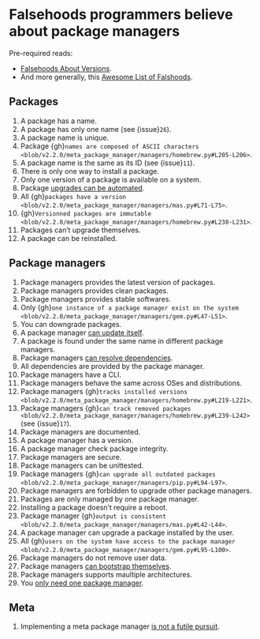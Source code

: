 # Falsehoods programmers believe about package managers

Pre-required reads:

- [Falsehoods About
  Versions](https://github.com/xenoterracide/falsehoods/blob/master/versions.md).
- And more generally, this [Awesome List of
  Falshoods](https://github.com/kdeldycke/awesome-falsehood).

## Packages

1.  A package has a name.
2.  A package has only one name (see {issue}`26`).
3.  A package name is unique.
4.  Package
    {gh}`names are composed of ASCII characters <blob/v2.2.0/meta_package_manager/managers/homebrew.py#L205-L206>`.
5.  A package name is the same as its ID (see {issue}`11`).
6.  There is only one way to install a package.
7.  Only one version of a package is available on a system.
8.  Package [upgrades can be
    automated](https://en.wikipedia.org/wiki/Dependency_hell).
9.  All
    {gh}`packages have a version <blob/v2.2.0/meta_package_manager/managers/mas.py#L71-L75>`.
10. {gh}`Versionned packages are immutable <blob/v2.2.0/meta_package_manager/managers/homebrew.py#L230-L231>`.
11. Packages can’t upgrade themselves.
12. A package can be reinstalled.

## Package managers

1.  Package managers provides the latest version of packages.
2.  Package managers provides clean packages.
3.  Package managers provides stable softwares.
4.  Only
    {gh}`one instance of a package manager exist on the system <blob/v2.2.0/meta_package_manager/managers/gem.py#L47-L51>`.
5.  You can downgrade packages.
6.  A package manager [can update
    itself](https://twitter.com/kdeldycke/status/772832404960636928).
7.  A package is found under the same name in different package managers.
8.  Package managers [can resolve
    dependencies](https://github.com/pypa/pip/issues/988).
9.  All dependencies are provided by the package manager.
10. Package managers have a CLI.
11. Package managers behave the same across OSes and distributions.
12. Package managers
    {gh}`tracks installed versions <blob/v2.2.0/meta_package_manager/managers/homebrew.py#L219-L221>`.
13. Package managers
    {gh}`can track removed packages <blob/v2.2.0/meta_package_manager/managers/homebrew.py#L239-L242>`
    (see {issue}`17`).
14. Package managers are documented.
15. A package manager has a version.
16. A package manager check package integrity.
17. Package managers are secure.
18. Package managers can be unittested.
19. Package managers
    {gh}`can upgrade all outdated packages <blob/v2.2.0/meta_package_manager/managers/pip.py#L94-L97>`.
20. Package managers are forbidden to upgrade other package managers.
21. Packages are only managed by one package manager.
22. Installing a package doesn’t require a reboot.
23. Package manager
    {gh}`output is consistent <blob/v2.2.0/meta_package_manager/managers/mas.py#L42-L44>`.
24. A package manager can upgrade a package installed by the user.
25. All
    {gh}`users on the system have access to the package manager <blob/v2.2.0/meta_package_manager/managers/gem.py#L95-L100>`.
26. Package managers do not remove user data.
27. Package managers [can bootstrap
    themselves](https://github.com/Homebrew/brew/blob/master/docs/Common-Issues.md#brew-complains-about-absence-of-command-line-tools).
28. Package managers supports maultiple architectures.
29. You [only need one package
    manager](https://utcc.utoronto.ca/~cks/space/blog/tech/PackageManagersTwoTypes).

## Meta

1.  Implementing a meta package manager [is not a futile
    pursuit](https://xkcd.com/1654/).
